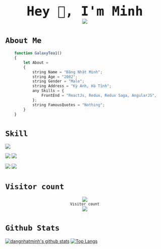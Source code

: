 
<h1 style="border: none; font-size: 48px; text-align: center">
    <div><code>Hey 👋, I'm Minh</code></div>
    <img src="https://img.shields.io/github/followers/dangnhatminh09032002?style=social"/>
</h1>
<h1><code>About Me</code></h1>

```TypeScript
    function GalaxyTea1()
    {
        let About = 
        {
            string Name = "Đặng Nhật Minh";
            string Age = "2002";
            string Gender = "Male";
            string Address = "Kỳ Anh, Hà Tĩnh";
            any Skills = {
                FrontEnd = "ReactJs, Redux, Redux Saga, AngularJS",
            };
            string FamousQuotes = "Nothing";
        }
    }
```

<h1><code>Skill</code></h1>
<div style="width: 100%">
    <img style="margin: 0 auto" src="http://github-profile-summary-cards.vercel.app/api/cards/profile-details?username=dangnhatminh09032002&theme=github"/>
</div>

![](http://github-profile-summary-cards.vercel.app/api/cards/repos-per-language?username=dangnhatminh09032002&theme=github)
![](http://github-profile-summary-cards.vercel.app/api/cards/most-commit-language?username=dangnhatminh09032002&theme=github)

![](http://github-profile-summary-cards.vercel.app/api/cards/stats?username=dangnhatminh09032002&theme=github)
![](http://github-profile-summary-cards.vercel.app/api/cards/productive-time?username=dangnhatminh09032002&theme=github&utcOffset=8)

<h1><code>Visitor count</code></h1>
<div align="center">
  <div>
    <img
      src="https://user-images.githubusercontent.com/5713670/87202985-820dcb80-c2b6-11ea-9f56-7ec461c497c3.gif"
    />
  </div>
  <div><code>Visitor count</code></div>
  <div>
    <img
      src="https://profile-counter.glitch.me/dangnhatminh09032002/count.svg"
    />
  </div>
</div>

<h1><code>Github Stats</code></h1>

[![dangnhatminh's github
stats](https://github-readme-stats.vercel.app/api?username=dangnhatminh09032002&show_icons=true&show_icons=true&theme=buefy&count_private=true&cache_seconds=1800&line_height=24)](https://github.com/dangnhatminh09032002)
[![Top
Langs](https://github-readme-stats.vercel.app/api/top-langs/?username=dangnhatminh09032002&show_icons=true&theme=buefy&layout=compact&cache_seconds=1800&langs_count=8)](https://github.com/dangnhatminh09032002)
